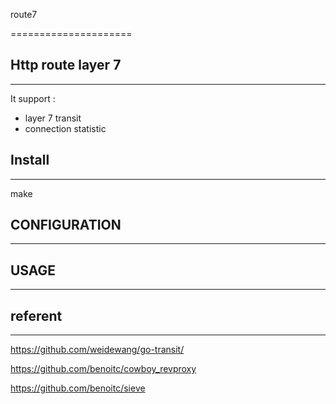 route7

=====================

## Http route layer 7 
----------------
It support : 
  * layer 7 transit 
  * connection statistic

## Install 
----------------
make 


## CONFIGURATION
----------------

## USAGE 
----------------



## referent
----------------
https://github.com/weidewang/go-transit/

https://github.com/benoitc/cowboy_revproxy

https://github.com/benoitc/sieve


